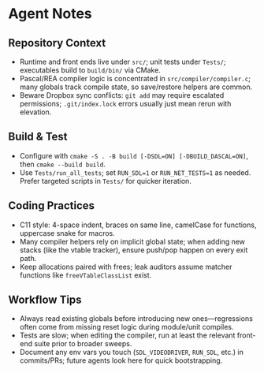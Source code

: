 # Agent Notes

## Repository Context
- Runtime and front ends live under `src/`; unit tests under `Tests/`; executables build to `build/bin/` via CMake.
- Pascal/REA compiler logic is concentrated in `src/compiler/compiler.c`; many globals track compile state, so save/restore helpers are common.
- Beware Dropbox sync conflicts: `git add` may require escalated permissions; `.git/index.lock` errors usually just mean rerun with elevation.

## Build & Test
- Configure with `cmake -S . -B build [-DSDL=ON] [-DBUILD_DASCAL=ON]`, then `cmake --build build`.
- Use `Tests/run_all_tests`; set `RUN_SDL=1` or `RUN_NET_TESTS=1` as needed. Prefer targeted scripts in `Tests/` for quicker iteration.

## Coding Practices
- C11 style: 4-space indent, braces on same line, camelCase for functions, uppercase snake for macros.
- Many compiler helpers rely on implicit global state; when adding new stacks (like the vtable tracker), ensure push/pop happen on every exit path.
- Keep allocations paired with frees; leak auditors assume matcher functions like `freeVTableClassList` exist.

## Workflow Tips
- Always read existing globals before introducing new ones—regressions often come from missing reset logic during module/unit compiles.
- Tests are slow; when editing the compiler, run at least the relevant front-end suite prior to broader sweeps.
- Document any env vars you touch (`SDL_VIDEODRIVER`, `RUN_SDL`, etc.) in commits/PRs; future agents look here for quick bootstrapping.

